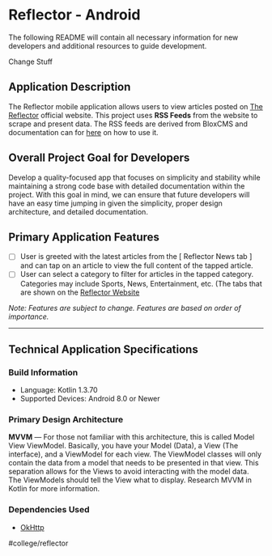 # Reflector - Android
The following README will contain all necessary information for new developers and additional resources to guide development.

Change Stuff

## Application Description
The Reflector mobile application allows users to view articles posted on [The Reflector](https://www.reflector-online.com/) official website. This project uses **RSS Feeds** from the website to scrape and present data. The RSS feeds are derived from BloxCMS and documentation can for [here](https://help.bloxcms.com/knowledge-base/applications/editorial/assets/tasks/article_504ccd62-2bfd-11e5-8804-131eebdc4425.html) on how to use it.

## Overall Project Goal for Developers
Develop a quality-focused app that focuses on simplicity and stability while maintaining a strong code base with detailed documentation within the project. With this goal in mind, we can ensure that future developers will have an easy time jumping in given the simplicity, proper design architecture, and detailed documentation.

## Primary Application Features
- [ ] User is greeted with the latest articles from the [ Reflector News tab ] and can tap on an article to view the full content of the tapped article.
- [ ] User can select a category to filter for articles in the tapped category. Categories may include Sports, News, Entertainment, etc. (The tabs that are shown on the [Reflector Website](https://www.reflector-online.com)

*Note: Features are subject to change. Features are based on order of importance.*
- - - -
## Technical Application Specifications

### Build Information
* Language: Kotlin 1.3.70
* Supported Devices: Android 8.0 or Newer

### Primary Design Architecture
**MVVM** — For those not familiar with this architecture, this is called Model View ViewModel. Basically, you have your Model (Data), a View (The interface), and a ViewModel for each view. The ViewModel classes will only contain the data from a model  that needs to be presented in that view. This separation allows for the Views to avoid interacting with the model data. The ViewModels should tell the View what to display. Research MVVM in Kotlin for more information.

### Dependencies Used
* [OkHttp](https://square.github.io/okhttp/)

#college/reflector
